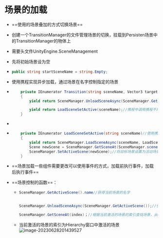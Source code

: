# 场景的加载

* ==使用的场景叠加的方式切换场景==

* 创建一个TransitionManager的文件管理场景的切换，挂载到Persisten场景中的TransitionManager的物体上

* 需要头文件UnityEngine.SceneManagement

* 先将初始场景设为空

* ```c#
  public string startSceneName = string.Empty;
  ```

* 使用携程实现异步加载，通过场景在名字控制指定的场景

* ```c#
      private IEnumerator Transition(string sceneName, Vector3 targetPosition)
      {
          yield return SceneManager.UnloadSceneAsync(SceneManager.GetActiveScene());//使用异步加载的方式获得当前场景的名字来卸载当前场景
  
          yield return LoadSceneSetActive(sceneName);//携程中调用携程不用StartCoroutine，加载目标场景
      }
  ```

* 

* ```c#
      private IEnumerator LoadSceneSetActive(string sceneName)//使用携程加载场景
      {
          yield return SceneManager.LoadSceneAsync(sceneName, LoadSceneMode.Additive);//使用异步加载通过场景的名字加载场景，此处yield return作用为暂停携程执行等待异步加载完成
          Scene newScene = SceneManager.GetSceneAt(SceneManager.sceneCount - 1);//SceneManager.GetSceneAt（index）通过索引获得目标场景，获得当前加载的场景数量
          SceneManager.SetActiveScene(newScene);//将目标场景设置为活动场景
      }
  ```

* ==场景加载一些组件需要更改可以使用事件的方式，加载前执行事件，加载后执行事件==

* ==场景控制的函数==：

  * ```c#
    SceneManager.GetActiveScene().name//获得当前场景的名字
    
        
    SceneManager.UnloadSceneAsync(SceneManager.GetActiveScene());//使用异步加载的方式卸载当前场景
    
    SceneManager.GetSceneAt(index)；//根据当前激活的场景的索引查找场景，从0开始
    ```

  * 当前激活的场景的索引为Hierarchy窗口中激活的场景![image-20230628201439527](https://raw.githubusercontent.com/LuoYangSunTian/Image/main/Img/image-20230628201439527.png)